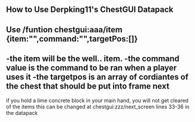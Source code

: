 How to Use Derpking11's ChestGUI Datapack
---
Use
/funtion chestgui:aaa/item {item:"",command:"",targetPos:[]}
---
-the item will be the well.. item.
-the command value is the command to be ran when a player uses it
-the targetpos is an array of cordiantes of the chest that should be put into frame next
---
if you hold a lime concrete block in your main hand, you will not get cleared of the items
this can be changed at chestgui:zzz/next_screen lines 33-36 in the datapack
